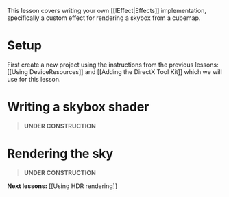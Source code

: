 This lesson covers writing your own [[IEffect|Effects]] implementation, specifically a custom effect for rendering a skybox from a cubemap.

# Setup
First create a new project using the instructions from the previous lessons: [[Using DeviceResources]] and
[[Adding the DirectX Tool Kit]] which we will use for this lesson.

# Writing a skybox shader

> **UNDER CONSTRUCTION**

# Rendering the sky

> **UNDER CONSTRUCTION**

**Next lessons:** [[Using HDR rendering]]
